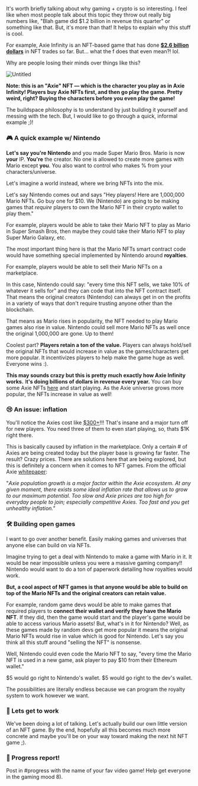 It's worth briefly talking about why gaming + crypto is so interesting. I feel like when most people talk about this topic they throw out really big numbers like, "Blah game did $1.2 billion in revenue this quarter" or something like that. But, it's more than that! It helps to explain why this stuff is cool. 

For example, Axie Infinity is an NFT-based game that has done **[$2.6 billion dollars](https://dappradar.com/ethereum/games/axie-infinity)** in NFT trades so far. But... what the f does that even mean?! lol.

Why are people losing their minds over things like this?

![Untitled](https://i.imgur.com/wkPSIjR.png)

**Note: this is an "Axie" NFT — which is the character you play as in Axie Infinity! Players buy Axie NFTs first, and then go play the game. Pretty weird, right? Buying the characters before you even play the game!**

The buildspace philosophy is to understand by just building it yourself and messing with the tech. But, I would like to go through a quick, informal example ;)!

### 🎮 A quick example w/ Nintendo

**Let's say you're Nintendo** and you made Super Mario Bros. Mario is now **your** IP. **You're** the creator. No one is allowed to create more games with Mario except **you**. You also want to control who makes % from your characters/universe.

Let's imagine a world instead, where we bring NFTs into the mix.

Let's say Nintendo comes out and says "Hey players! Here are 1,000,000 Mario NFTs. Go buy one for $10. We (Nintendo) are going to be making games that *require* players to own the Mario NFT in their crypto wallet to play them."

For example, players would be able to take their Mario NFT to play as Mario in Super Smash Bros, then maybe they could take their Mario NFT to play Super Mario Galaxy, etc.

The most important thing here is that the Mario NFTs smart contract code would have something special implemented by Nintendo around **royalties**.

For example, players would be able to sell their Mario NFTs on a marketplace.

In this case, Nintendo could say: "every time this NFT sells, we take 10% of whatever it sells for" and they can code that into the NFT contract itself. That means the original creators (Nintendo) can always get in on the profits in a variety of ways that don't require trusting anyone other than the blockchain.

That means as Mario rises in popularity, the NFT needed to play Mario games also rise in value. Nintendo could sell more Mario NFTs as well once the original 1,000,000 are gone. Up to them!

Coolest part? **Players retain a ton of the value.** Players can always hold/sell the original NFTs that would increase in value as the games/characters get more popular. It incentivizes players to help make the game huge as well. Everyone wins :).

**This may sounds crazy but this is pretty much exactly how Axie Infinity works.** I**t's doing billions of dollars in revenue every year.** You can buy some Axie NFTs [here](https://marketplace.axieinfinity.com/?__cf_chl_jschl_tk__=pmd_ybIeMQm0TAMzOvPj1DcoPlIZeWIcL5r4nwefM60mDTM-1634675045-0-gqNtZGzNAjujcnBszQoR) and start playing. As the Axie universe grows more popular, the NFTs increase in value as well!

### 😢 An issue: inflation

You'll notice the Axies cost like [$300+](https://marketplace.axieinfinity.com/?__cf_chl_jschl_tk__=pmd_ybIeMQm0TAMzOvPj1DcoPlIZeWIcL5r4nwefM60mDTM-1634675045-0-gqNtZGzNAjujcnBszQoR)!!! That's insane and a major turn off for new players. You need three of them to even start playing, so, thats $1K right there.

This is basically caused by inflation in the marketplace. Only a certain # of Axies are being created today but the player base is growing far faster. The result? Crazy prices. There are solutions here that are being explored, but this is definitely a concern when it comes to NFT games. From the official Axie [whitepaper](https://whitepaper.axieinfinity.com/gameplay/axie-population-and-long-term-sustainability):

"*Axie population growth is a major factor within the Axie ecosystem. At any given moment, there exists some ideal inflation rate that allows us to grow to our maximum potential. Too slow and Axie prices are too high for everyday people to join; especially competitive Axies. Too fast and you get unhealthy inflation."*

### 🛠 Building open games

I want to go over another benefit. Easily making games and universes that anyone else can build on via NFTs.

Imagine trying to get a deal with Nintendo to make a game with Mario in it. It would be near impossible unless you were a massive gaming company!! Nintendo would want to do a ton of paperwork detailing how royalties would work.

**But, a cool aspect of NFT games is that anyone would be able to build on top of the Mario NFTs and the original creators can retain value.**

For example, random game devs would be able to make games that required players to **connect their wallet and verify they have the Mario NFT**. If they did, then the game would start and the player's game would be able to access various Mario assets! But, what's in it for Nintendo? Well, as these games made by random devs get more popular it means the original Mario NFTs would rise in value which is good for Nintendo. Let's say you think all this stuff around "selling the NFT" is nonsense.

Well, Nintendo could even code the Mario NFT to say, "every time the Mario NFT is used in a new game, ask player to pay $10 from their Ethereum wallet." 

$5 would go right to Nintendo's wallet. $5 would go right to the dev's wallet.

The possibilities are literally endless because we can program the royalty system to work however we want. 

### 💪 Lets get to work

We've been doing a lot of talking. Let's actually build our own little version of an NFT game. By the end, hopefully all this becomes much more concrete and maybe you'll be on your way toward making the next hit NFT game ;).

### 🚨 Progress report!

Post in #progress with the name of your fav video game! Help get everyone in the gaming mood 8).
